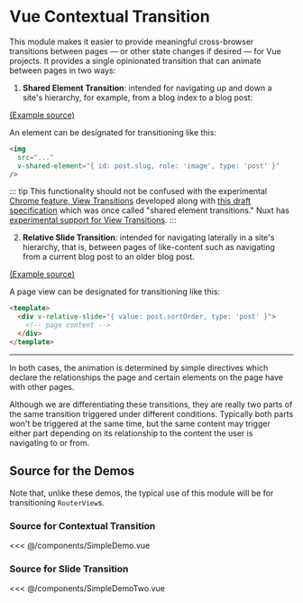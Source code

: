 <script setup>
import SimpleDemo from './components/SimpleDemo.vue'
import SimpleDemoTwo from './components/SimpleDemoTwo.vue'
</script>

# Vue Contextual Transition

This module makes it easier to provide meaningful cross-browser transitions between pages — or other state changes if desired — for Vue projects. It provides a single opinionated transition that can animate between pages in two ways:

1. **Shared Element Transition**: intended for navigating up and down a site's hierarchy, for example, from a blog index to a blog post:
  
  <SimpleDemo />

  [(Example source)](#source-for-contextual-transition)

  An element can be designated for transitioning like this:

  ```html
  <img
    src="..."
    v-shared-element="{ id: post.slug, role: 'image', type: 'post' }"
  />
  ```

  ::: tip
  This functionality should not be confused with the experimental [Chrome feature, View Transitions](https://developer.chrome.com/docs/web-platform/view-transitions/) developed along with [this draft specification](https://drafts.csswg.org/css-view-transitions-1/) which was once called "shared element transitions." Nuxt has [experimental support for View Transitions](https://nuxt.com/docs/getting-started/transitions#view-transitions-api-experimental).
  :::

2. **Relative Slide Transition**: intended for navigating laterally in a site's hierarchy, that is, between pages of like-content such as navigating from a current blog post to an older blog post.
  
  <SimpleDemoTwo />

  [(Example source)](#source-for-slide-transition)

  A page view can be designated for transitioning like this:

  ```html
  <template>
    <div v-relative-slide="{ value: post.sortOrder, type: 'post' }">
      <!-- page content -->
    </div>
  </template>
  ```





---

In both cases, the animation is determined by simple directives which declare the relationships the page and certain elements on the page have with other pages.

Although we are differentiating these transitions, they are really two parts of the same transition triggered under different conditions. Typically both parts won't be triggered at the same time, but the same content may trigger either part depending on its relationship to the content the user is navigating to or from.

## Source for the Demos

Note that, unlike these demos, the typical use of this module will be for transitioning `RouterView`s.

### Source for Contextual Transition

<<< @/components/SimpleDemo.vue

### Source for Slide Transition

<<< @/components/SimpleDemoTwo.vue


